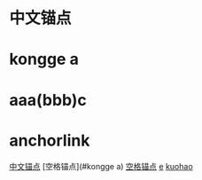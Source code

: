 # 中文锚点
# kongge a
# aaa(bbb)c
# anchorlink



[中文锚点](#中文锚点)
[空格锚点](#kongge a)
[空格锚点](#kongge-a)
[e](#anchorlink)
[kuohao](#aaa(aaaaa))



